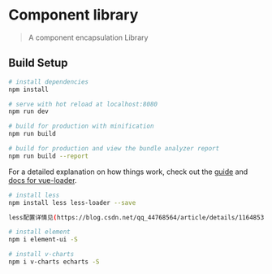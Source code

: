 # Component library

> A component encapsulation Library

## Build Setup

``` bash
# install dependencies
npm install

# serve with hot reload at localhost:8080
npm run dev

# build for production with minification
npm run build

# build for production and view the bundle analyzer report
npm run build --report
```

For a detailed explanation on how things work, check out the [guide](http://vuejs-templates.github.io/webpack/) and [docs for vue-loader](http://vuejs.github.io/vue-loader).

``` bash
# install less
npm install less less-loader --save

less配置详情见(https://blog.csdn.net/qq_44768564/article/details/116485351)

# install element
npm i element-ui -S

# install v-charts
npm i v-charts echarts -S
```
